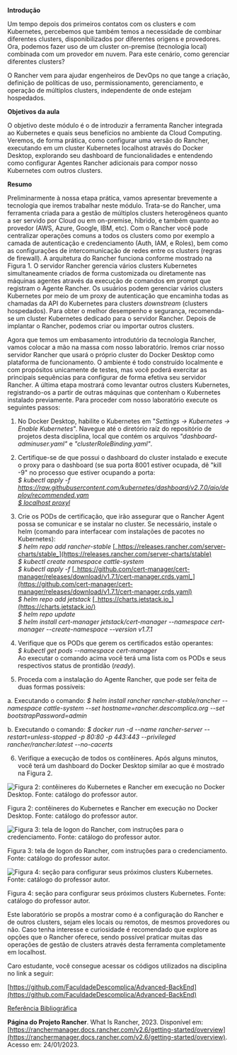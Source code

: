 **Introdução**

Um tempo depois dos primeiros contatos com os clusters e com Kubernetes, percebemos que também temos a necessidade de combinar diferentes clusters, disponibilizados por diferentes origens e provedores. Ora, podemos fazer uso de um cluster on-premise (tecnologia local) combinada com um provedor em nuvem. Para este cenário, como gerenciar diferentes clusters?

O Rancher vem para ajudar engenheiros de DevOps no que tange a criação, definição de políticas de uso, permissionamento, gerenciamento, e operação de múltiplos clusters, independente de onde estejam hospedados.

**Objetivos da aula**

O objetivo deste módulo é o de introduzir a ferramenta Rancher integrada ao Kubernetes e quais seus benefícios no ambiente da Cloud Computing. Veremos, de forma prática, como configurar uma versão do Rancher, executando em um cluster Kubernetes localhost através do Docker Desktop, explorando seu dashboard de funcionalidades e entendendo como configurar Agentes Rancher adicionais para compor nosso Kubernetes com outros clusters.

**Resumo**

Preliminarmente à nossa etapa prática, vamos apresentar brevemente a tecnologia que iremos trabalhar neste módulo. Trata-se do Rancher, uma ferramenta criada para a gestão de múltiplos clusters heterogêneos quanto a ser servido por Cloud ou em on-premise, híbrido, e também quanto ao provedor (AWS, Azure, Google, IBM, etc). Com o Rancher você pode centralizar operações comuns a todos os clusters como por exemplo a camada de autenticação e credenciamento (Auth, IAM, e Roles), bem como as configurações de intercomunicação de redes entre os clusters (regras de firewall). A arquitetura do Rancher funciona conforme mostrado na Figura 1. O servidor Rancher gerencia vários clusters Kubernetes simultaneamente criados de forma customizada ou diretamente nas máquinas agentes através da execução de comandos em prompt que registram o Agente Rancher. Os usuários podem gerenciar vários clusters Kubernetes por meio de um proxy de autenticação que encaminha todas as chamadas da API do Kubernetes para clusters _downstream_ (clusters hospedados). Para obter o melhor desempenho e segurança, recomenda-se um cluster Kubernetes dedicado para o servidor Rancher. Depois de implantar o Rancher, podemos criar ou importar outros clusters.

Agora que temos um embasamento introdutório da tecnologia Rancher, vamos colocar a mão na massa com nosso laboratório. Iremos criar nosso servidor Rancher que usará o próprio cluster do Docker Desktop como plataforma de funcionamento. O ambiente é todo construído localmente e com propósitos unicamente de testes, mas você poderá exercitar as principais sequências para configurar de forma efetiva seu servidor Rancher. A última etapa mostrará como levantar outros clusters Kubernetes, registrando-os a partir de outras máquinas que contenham o Kubernetes instalado previamente. Para proceder com nosso laboratório execute os seguintes passos:

1.  No Docker Desktop, habilite o Kubernetes em "_Settings → Kubernetes → Enable Kubernetes_". Navegue até o diretório raíz do repositório de projetos desta disciplina, local que contém os arquivos _"dashboard-adminuser.yaml"_ e _"clusterRoleBinding.yaml"_.
2.  Certifique-se de que possui o dashboard do cluster instalado e execute o proxy para o dashboard (se sua porta 8001 estiver ocupada, dê "kill -9" no processo que estiver ocupando a porta:  
    _$ kubectl apply -f_ [_https://raw.githubusercontent.com/kubernetes/dashboard/v2.7.0/aio/deploy/recommended.yam  
    $ localhost proxyl_](https://raw.githubusercontent.com/kubernetes/dashboard/v2.7.0/aio/deploy/recommended.yaml)
3.  Crie os PODs de certificação, que irão assegurar que o Rancher Agent possa se comunicar e se instalar no cluster. Se necessário, instale o helm (comando para interfacear com instalações de pacotes no Kubernetes):  
    _$ helm repo add rancher-stable_ [_https://releases.rancher.com/server-charts/stable_](https://releases.rancher.com/server-charts/stable)  
    _$ kubectl create namespace cattle-system  
    $ kubectl apply -f_ [_https://github.com/cert-manager/cert-manager/releases/download/v1.7.1/cert-manager.crds.yaml_](https://github.com/cert-manager/cert-manager/releases/download/v1.7.1/cert-manager.crds.yaml)  
    _$ helm repo add jetstack_ [_https://charts.jetstack.io_](https://charts.jetstack.io/)  
    _$ helm repo update  
    $ helm install cert-manager jetstack/cert-manager --namespace cert-manager --create-namespace --version v1.7.1_
4.  Verifique que os PODs que gerem os certificados estão operantes:  
    _$ kubectl get pods --namespace cert-manager_  
    Ao executar o comando acima você terá uma lista com os PODs e seus respectivos status de prontidão (_ready_).

1.  Proceda com a instalação do Agente Rancher, que pode ser feita de duas formas possíveis:

a. Executando o comando: _$ helm install rancher rancher-stable/rancher --namespace cattle-system --set hostname=rancher.descomplica.org --set bootstrapPassword=admin_

b. Executando o comando: _$ docker run -d --name rancher-server --restart=unless-stopped -p 80:80 -p 443:443 --privileged rancher/rancher:latest --no-cacerts_

6.  Verifique a execução de todos os contêineres. Após alguns minutos, você terá um dashboard do Docker Desktop similar ao que é mostrado na Figura 2.

![Figura 2: contêineres do Kubernetes e Rancher em execução no Docker Desktop. Fonte: catálogo do professor autor.](https://paperx-dex-assets.s3.sa-east-1.amazonaws.com/images/1677786271724-6yRin4mILq.png "Figura 2: contêineres do Kubernetes e Rancher em execução no Docker Desktop. Fonte: catálogo do professor autor.")

Figura 2: contêineres do Kubernetes e Rancher em execução no Docker Desktop. Fonte: catálogo do professor autor.

![Figura 3: tela de logon do Rancher, com instruções para o credenciamento. Fonte: catálogo do professor autor.](https://paperx-dex-assets.s3.sa-east-1.amazonaws.com/images/1677786327227-YRgQrRXYxD.png "Figura 3: tela de logon do Rancher, com instruções para o credenciamento. Fonte: catálogo do professor autor.")

Figura 3: tela de logon do Rancher, com instruções para o credenciamento. Fonte: catálogo do professor autor.

![Figura 4: seção para configurar seus próximos clusters Kubernetes. Fonte: catálogo do professor autor.](https://paperx-dex-assets.s3.sa-east-1.amazonaws.com/images/1677786378188-zSD620gOVi.png "Figura 4: seção para configurar seus próximos clusters Kubernetes. Fonte: catálogo do professor autor.")

Figura 4: seção para configurar seus próximos clusters Kubernetes. Fonte: catálogo do professor autor.

Este laboratório se propôs a mostrar como é a configuração do Rancher e de outros clusters, sejam eles locais ou remotos, de mesmos provedores ou não. Caso tenha interesse e curiosidade é recomendado que explore as opções que o Rancher oferece, sendo possível praticar muitas das operações de gestão de clusters através desta ferramenta completamente em localhost.

Caro estudante, você consegue acessar os códigos utilizados na disciplina no link a seguir:

[https://github.com/FaculdadeDescomplica/Advanced-BackEnd](https://github.com/FaculdadeDescomplica/Advanced-BackEnd)

<u><span><span><span>Referência Bibliográfica</span></span></span></u>

**Página do Projeto Rancher**. What Is Rancher, 2023. Disponível em: [https://ranchermanager.docs.rancher.com/v2.6/getting-started/overview](https://ranchermanager.docs.rancher.com/v2.6/getting-started/overview). Acesso em: 24/01/2023.